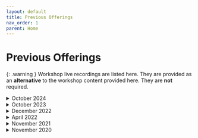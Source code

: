 ```yaml
---
layout: default
title: Previous Offerings
nav_order: 1
parent: Home
---
```


<!-- If you still want to provide access to old workshop recordings, this is the place! Full-length live workshop videos go here. -->
<!-- If you decide you don't need it, delete this page AND go to 'index.md', set has_children to false. -->


# Previous Offerings

{: .warning }
Workshop live recordings are listed here. They are provided as an **alternative** to the workshop content provided here. They are **not** required.

<details markdown="1">
<summary>October 2024</summary>
<iframe height="416" width="100%" allowfullscreen frameborder=0 src="https://echo360.ca/media/c7a8f408-63e6-456d-a5d9-2f1466ce2bda/public"></iframe>
[View original here.](https://echo360.ca/media/c7a8f408-63e6-456d-a5d9-2f1466ce2bda/public)

Access the workshop files in the *Intro to R* folder here:
- [Google Drive](https://www.bit.ly/2MVaTmv)
</details>

<details markdown="1">
<summary>October 2023</summary>
<iframe height="416" width="100%" allowfullscreen frameborder=0 src="https://echo360.ca/media/d942f5ee-4dd9-4b68-bdb8-8c4ca44e1edc/public"></iframe>
[View original here.](https://echo360.ca/media/d942f5ee-4dd9-4b68-bdb8-8c4ca44e1edc/public)

Access the workshop files in the *Intro to R* folder here:
- [Google Drive](https://www.bit.ly/2MVaTmv)
</details>

<details markdown="1">
<summary>December 2022</summary>
<iframe height="416" width="100%" allowfullscreen frameborder=0 src="https://echo360.ca/media/ac3c8750-dd6f-46df-9db7-0a158476f41a/public"></iframe>
[View original here.](https://echo360.ca/media/ac3c8750-dd6f-46df-9db7-0a158476f41a/public)

Access the workshop files here:
- [gen-data.R](data/gen-data.R)
- [workshop-file.R](data/workshop-file.R)
</details>

<details markdown="1">
<summary>April 2022</summary>
<iframe height="416" width="100%" allowfullscreen frameborder=0 src="https://echo360.ca/media/72bb7a46-c355-442b-8813-d59f853b4ff7/public"></iframe>
[View original here.](https://echo360.ca/media/72bb7a46-c355-442b-8813-d59f853b4ff7/public)

Access the workshop files here:
- [gen-data.R](data/gen-data.R)
- [workshop-file.R](data/workshop-file.R)
</details>

<details markdown="1">
<summary>November 2021</summary>
<iframe height="416" width="100%" allowfullscreen frameborder=0 src="https://echo360.ca/media/1478c4b8-b8ac-48fd-8d2f-9e17aa117990/public"></iframe>
[View original here.](https://echo360.ca/media/1478c4b8-b8ac-48fd-8d2f-9e17aa117990/public)
</details>

<details markdown="1">
<summary>November 2020</summary>
<iframe height="416" width="100%" allowfullscreen frameborder=0 src="https://echo360.ca/media/72bb7a46-c355-442b-8813-d59f853b4ff7/public"></iframe>
[View original here.](https://echo360.ca/media/72bb7a46-c355-442b-8813-d59f853b4ff7/public)
</details>